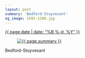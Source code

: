 ```yaml
---
layout: post
summary: 'Bedford-Stuyvesant'
og_image: 1591-1280.jpg
---
```


<p>
 <time>
  <a href="/1591">
   {{ page.date | date: "%B %-d, %Y" }}
  </a>
 </time>
 <a href="/1591">
  <figure data-taken="2/18/2022">
   <img alt="{{ page.summary }}" sizes="(min-width: 700px) 50vw, calc(100vw - 2rem)" src="{{ site.assets_url }}/1591-640.jpg" srcset="{{ site.assets_url }}/1591-320.jpg 320w, {{ site.assets_url }}/1591-640.jpg 640w, {{ site.assets_url }}/1591-960.jpg 960w, {{ site.assets_url }}/1591-1280.jpg 1280w"/>
  </figure>
 </a>
 <span>
  Bedford-Stuyvesant
 </span>
</p>
